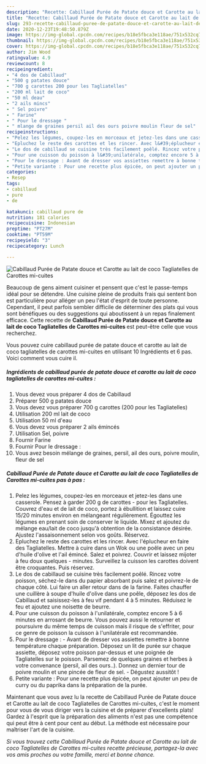 ```yaml
---
description: "Recette: Cabillaud Purée de Patate douce et Carotte au lait de coco Tagliatelles de Carottes mi-cuites"
title: "Recette: Cabillaud Purée de Patate douce et Carotte au lait de coco Tagliatelles de Carottes mi-cuites"
slug: 293-recette-cabillaud-puree-de-patate-douce-et-carotte-au-lait-de-coco-tagliatelles-de-carottes-mi-cuites
date: 2020-12-23T19:48:50.879Z
image: https://img-global.cpcdn.com/recipes/b18e5fbca3e118ae/751x532cq70/cabillaud-puree-de-patate-douce-et-carotte-au-lait-de-coco-tagliatelles-de-carottes-mi-cuites-photo-principale-de-la-recette.jpg
thumbnail: https://img-global.cpcdn.com/recipes/b18e5fbca3e118ae/751x532cq70/cabillaud-puree-de-patate-douce-et-carotte-au-lait-de-coco-tagliatelles-de-carottes-mi-cuites-photo-principale-de-la-recette.jpg
cover: https://img-global.cpcdn.com/recipes/b18e5fbca3e118ae/751x532cq70/cabillaud-puree-de-patate-douce-et-carotte-au-lait-de-coco-tagliatelles-de-carottes-mi-cuites-photo-principale-de-la-recette.jpg
author: Jim Wood
ratingvalue: 4.9
reviewcount: 8
recipeingredient:
- "4 dos de Cabillaud"
- "500 g patates douce"
- "700 g carottes 200 pour les Tagliatelles"
- "200 ml lait de coco"
- "50 ml deau"
- "2 ails mincs"
- " Sel poivre"
- " Farine"
- " Pour le dressage "
- " mlange de graines persil ail des ours poivre moulin fleur de sel"
recipeinstructions:
- "Pelez les légumes, coupez-les en morceaux et jetez-les dans une casserole. Pensez à garder 200 g de carottes pour les Tagliatelles. Couvrez d&#39;eau et de lait de coco, portez à ébullition et laissez cuire 15/20 minutes environ en mélangeant régulièrement. Égouttez les légumes en prenant soin de conserver le liquide. Mixez et ajoutez du mélange eau/lait de coco jusqu&#39;à obtention de la consistance désirée. Ajustez l&#39;assaisonnement selon vos goûts. Réservez."
- "Epluchez le reste des carottes et les rincer. Avec l&#39;éplucheur en faire des Tagliatelles. Mettre à cuire dans un Wok ou une poêle avec un peu d&#39;huile d&#39;olive et l&#39;ail émincé. Salez et poivrez. Couvrir et laissez mijoter à feu doux quelques minutes. Surveillez la cuisson les carottes doivent être croquantes. Puis réservez."
- "Le dos de cabillaud se cuisine très facilement poêlé. Rincez votre poisson, séchez-le dans du papier absorbant puis salez et poivrez-le de chaque côté. Lui faire un aller retour dans de la farine. Faites chauffer une cuillère à soupe d&#39;huile d&#39;olive dans une poêle, déposez les dos de Cabillaud et saisissez-les à feu vif pendant 4 à 5 minutes. Réduisez le feu et ajoutez une noisette de beurre."
- "Pour une cuisson du poisson à l&#39;unilatérale, comptez encore 5 à 6 minutes en arrosant de beurre. Vous pouvez aussi le retourner et poursuivre du même temps de cuisson mais il risque de s&#39;effriter, pour ce genre de poisson la cuisson à l&#39;unilatérale est recommandée."
- "Pour le dressage : Avant de dresser vos assiettes remettre à bonne température chaque préparation. Déposez un lit de purée sur chaque assiette, déposez votre poisson par-dessus et une poignée de Tagliatelles sur le poisson. Parsemez de quelques graines et herbes à votre convenance (persil, ail des ours..). Donnez un dernier tour de poivre moulin et une pincée de fleur de sel. Dégustez aussitôt !"
- "Petite variante : Pour une recette plus épicée, on peut ajouter un peu de curry ou du paprika dans la préparation de la purée."
categories:
- Resep
tags:
- cabillaud
- pure
- de

katakunci: cabillaud pure de 
nutrition: 181 calories
recipecuisine: Indonesian
preptime: "PT27M"
cooktime: "PT59M"
recipeyield: "3"
recipecategory: Lunch

---
```



![Cabillaud Purée de Patate douce et Carotte au lait de coco Tagliatelles de Carottes mi-cuites](https://img-global.cpcdn.com/recipes/b18e5fbca3e118ae/751x532cq70/cabillaud-puree-de-patate-douce-et-carotte-au-lait-de-coco-tagliatelles-de-carottes-mi-cuites-photo-principale-de-la-recette.jpg)

Beaucoup de gens aiment cuisiner et pensent que c'est le passe-temps idéal pour se détendre. Une cuisine pleine de produits frais qui sentent bon est particulière pour alléger un peu l'état d'esprit de toute personne. Cependant, il peut parfois sembler difficile de déterminer des plats qui vous sont bénéfiques ou des suggestions qui aboutissent à un repas finalement efficace. Cette recette de <strong> Cabillaud Purée de Patate douce et Carotte au lait de coco Tagliatelles de Carottes mi-cuites </strong> est peut-être celle que vous recherchez.

<!--inarticleads1-->

Vous pouvez cuire cabillaud purée de patate douce et carotte au lait de coco tagliatelles de carottes mi-cuites en utilisant 10 Ingrédients et 6 pas. Voici comment vous cuire il.

##### Ingrédients de cabillaud purée de patate douce et carotte au lait de coco tagliatelles de carottes mi-cuites :

1. Vous devez vous préparer 4 dos de Cabillaud
1. Préparer 500 g patates douce
1. Vous devez vous préparer 700 g carottes (200 pour les Tagliatelles)
1. Utilisation 200 ml lait de coco
1. Utilisation 50 ml d&#39;eau
1. Vous devez vous préparer 2 ails émincés
1. Utilisation  Sel, poivre
1. Fournir  Farine
1. Fournir  Pour le dressage :
1. Vous avez besoin  mélange de graines, persil, ail des ours, poivre moulin, fleur de sel




<!--inarticleads2-->

##### Cabillaud Purée de Patate douce et Carotte au lait de coco Tagliatelles de Carottes mi-cuites pas à pas :

1. Pelez les légumes, coupez-les en morceaux et jetez-les dans une casserole. Pensez à garder 200 g de carottes - pour les Tagliatelles. Couvrez d&#39;eau et de lait de coco, portez à ébullition et laissez cuire 15/20 minutes environ en mélangeant régulièrement. Égouttez les légumes en prenant soin de conserver le liquide. Mixez et ajoutez du mélange eau/lait de coco jusqu&#39;à obtention de la consistance désirée. Ajustez l&#39;assaisonnement selon vos goûts. Réservez.
1. Epluchez le reste des carottes et les rincer. Avec l&#39;éplucheur en faire des Tagliatelles. Mettre à cuire dans un Wok ou une poêle avec un peu d&#39;huile d&#39;olive et l&#39;ail émincé. Salez et poivrez. Couvrir et laissez mijoter à feu doux quelques - minutes. Surveillez la cuisson les carottes doivent être croquantes. Puis réservez.
1. Le dos de cabillaud se cuisine très facilement poêlé. Rincez votre poisson, séchez-le dans du papier absorbant puis salez et poivrez-le de chaque côté. Lui faire un aller retour dans de la farine. Faites chauffer une cuillère à soupe d&#39;huile d&#39;olive dans une poêle, déposez les dos de Cabillaud et saisissez-les à feu vif pendant 4 à 5 minutes. Réduisez le feu et ajoutez une noisette de beurre.
1. Pour une cuisson du poisson à l&#39;unilatérale, comptez encore 5 à 6 minutes en arrosant de beurre. Vous pouvez aussi le retourner et poursuivre du même temps de cuisson mais il risque de s&#39;effriter, pour ce genre de poisson la cuisson à l&#39;unilatérale est recommandée.
1. Pour le dressage : - Avant de dresser vos assiettes remettre à bonne température chaque préparation. Déposez un lit de purée sur chaque assiette, déposez votre poisson par-dessus et une poignée de Tagliatelles sur le poisson. Parsemez de quelques graines et herbes à votre convenance (persil, ail des ours..). Donnez un dernier tour de poivre moulin et une pincée de fleur de sel. - Dégustez aussitôt !
1. Petite variante : Pour une recette plus épicée, on peut ajouter un peu de curry ou du paprika dans la préparation de la purée.




<!--inarticleads1-->

<p>
Maintenant que vous avez lu la recette de Cabillaud Purée de Patate douce et Carotte au lait de coco Tagliatelles de Carottes mi-cuites, c'est le moment pour vous de vous diriger vers la cuisine et de préparer d'excellents plats! Gardez à l'esprit que la préparation des aliments n'est pas une compétence qui peut être à cent pour cent au début. La méthode est nécessaire pour maîtriser l'art de la cuisine.
</p>

<p>
<i>Si vous trouvez cette Cabillaud Purée de Patate douce et Carotte au lait de coco Tagliatelles de Carottes mi-cuites recette précieuse, partagez-la avec vos amis proches ou votre famille, merci et bonne chance.</i>
</p>
